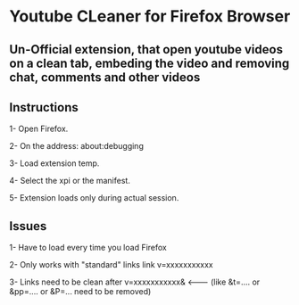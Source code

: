 # Youtube CLeaner for Firefox Browser

## Un-Official extension, that open youtube videos on a clean tab, embeding the video and removing chat, comments and other videos

## Instructions

1- Open Firefox.

2- On the address: about:debugging

3- Load extension temp.

4- Select the xpi or the manifest.

5- Extension loads only during actual session.


## Issues

1- Have to load every time you load Firefox

2- Only works with "standard" links link v=xxxxxxxxxxx

3- Links need to be clean after v=xxxxxxxxxxx& <--- (like &t=.... or &pp=.... or &P=... need to be removed)

